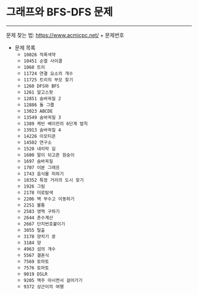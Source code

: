 # __그래프와 BFS-DFS 문제__
---
문제 찾는 법: https://www.acmicpc.net/ + 문제번호

- 문제 목록
  - `10026 적록색약`
  - `10451 순열 사이클`
  - `1068 트리`
  - `11724 연결 요소의 개수`
  - `11725 트리의 부모 찾기`
  - `1260 DFS와 BFS`
  - `1261 알고스팟`
  - `12851 숨바꼭질 2`
  - `12886 돌 그룹`
  - `13023 ABCDE`
  - `13549 숨바꼭질 3`
  - `1389 케빈 베이컨의 6단계 법칙`
  - `13913 숨바꼭질 4`
  - `14226 이모티콘`
  - `14502 연구소`
  - `1520 내리막 길`
  - `1600 말이 되고픈 원숭이`
  - `1697 숨바꼭질`
  - `1707 이분 그래프`
  - `1743 음식물 피하기`
  - `18352 특정 거리의 도시 찾기`
  - `1926 그림`
  - `2178 미로탐색`
  - `2206 벽 부수고 이동하기`
  - `2251 물통`
  - `2583 영역 구하기`
  - `2644 촌수계산`
  - `2667 단지번호붙이기`
  - `3055 탈출`
  - `3178 양치기 꿍`
  - `3184 양`
  - `4963 섬의 개수`
  - `5567 결혼식`
  - `7569 토마토`
  - `7576 토마토`
  - `9019 DSLR`
  - `9205 맥주 마시면서 걸어가기`
  - `9372 상근이의 여행`
